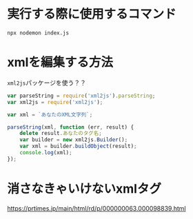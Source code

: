 # 実行する際に使用するコマンド
`npx nodemon index.js`

# xmlを編集する方法
`xml2js`パッケージを使う？？
```js
var parseString = require('xml2js').parseString;
var xml2js = require('xml2js');

var xml = `あなたのXML文字列`;

parseString(xml, function (err, result) {
    delete result.あなたのタグ名;
    var builder = new xml2js.Builder();
    var xml = builder.buildObject(result);
    console.log(xml);
});
```

# 消さなきゃいけないxmlタグ
https://prtimes.jp/main/html/rd/p/000000063.000098839.html